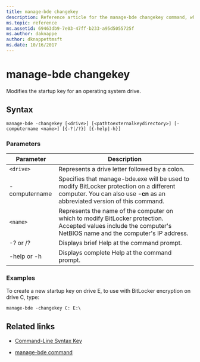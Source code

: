 ```yaml
---
title: manage-bde changekey
description: Reference article for the manage-bde changekey command, which modifies the startup key for an operating system drive.
ms.topic: reference
ms.assetid: 69463db9-7e03-47ff-b233-a95d5055725f
ms.author: daknappe
author: dknappettmsft
ms.date: 10/16/2017
---
```


# manage-bde changekey

Modifies the startup key for an operating system drive.

## Syntax

```
manage-bde -changekey [<drive>] [<pathtoexternalkeydirectory>] [-computername <name>] [{-?|/?}] [{-help|-h}]
```

### Parameters

| Parameter | Description |
| --------- | ----------- |
| `<drive>` | Represents a drive letter followed by a colon. |
| -computername | Specifies that manage-bde.exe will be used to modify BitLocker protection on a different computer. You can also use **-cn** as an abbreviated version of this command. |
| `<name>` | Represents the name of the computer on which to modify BitLocker protection. Accepted values include the computer's NetBIOS name and the computer's IP address. |
| -? or /? | Displays brief Help at the command prompt. |
| -help or -h | Displays complete Help at the command prompt. |

### Examples

To create a new startup key on drive E, to use with BitLocker encryption on drive C, type:

```
manage-bde -changekey C: E:\
```

## Related links

- [Command-Line Syntax Key](command-line-syntax-key.md)

- [manage-bde command](manage-bde.md)

